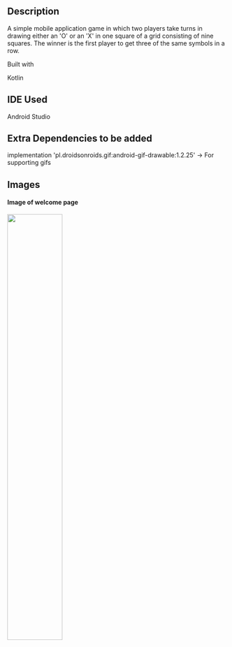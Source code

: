 ## Description
A simple mobile application game in which two players take turns in drawing either an 'O' or an 'X' in one square of a grid consisting of nine squares. The winner is the first player to get three of the same symbols in a row.

Built with

Kotlin

## IDE Used

Android Studio

## Extra Dependencies to be added

implementation 'pl.droidsonroids.gif:android-gif-drawable:1.2.25' -> For supporting gifs

## Images

#### **Image of welcome page**

<img src="" style="width: 50%;"/>

